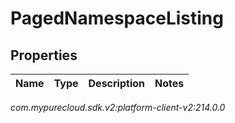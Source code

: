 # PagedNamespaceListing


## Properties

| Name | Type | Description | Notes |
| ------------ | ------------- | ------------- | ------------- |




_com.mypurecloud.sdk.v2:platform-client-v2:214.0.0_
